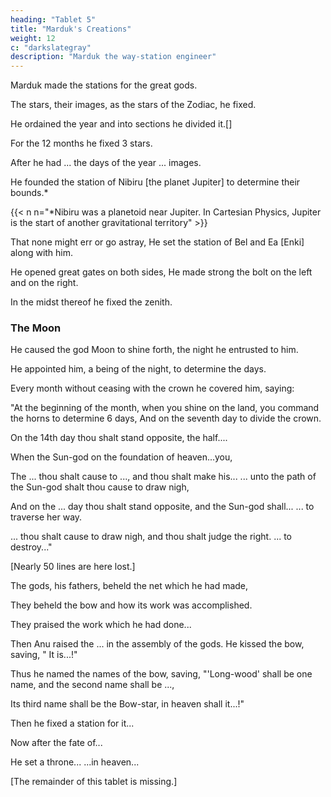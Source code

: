 ```yaml
---
heading: "Tablet 5"
title: "Marduk's Creations"
weight: 12
c: "darkslategray"
description: "Marduk the way-station engineer"
---
```



Marduk made the stations for the great gods.

The stars, their images, as the stars of the Zodiac, he fixed.

He ordained the year and into sections he divided it.[]

For the 12 months he fixed 3 stars.

After he had ... the days of the year ... images.

He founded the station of Nibiru [the planet Jupiter] to determine their bounds.*

{{< n n="*Nibiru was a planetoid near Jupiter. In Cartesian Physics, Jupiter is the start of another gravitational territory" >}}


That none might err or go astray, He set the station of Bel and Ea [Enki] along with him.

He opened great gates on both sides, He made strong the bolt on the left and on the right.

In the midst thereof he fixed the zenith.


### The Moon

He caused the god Moon to shine forth, the night he entrusted to him.

He appointed him, a being of the night, to determine the days.

Every month without ceasing with the crown he covered him, saying:

"At the beginning of the month, when you shine on the land, you command the horns to determine 6 days, And on the seventh day to divide the crown.

On the 14th day thou shalt stand opposite, the half....

When the Sun-god on the foundation of heaven...you,

The ... thou shalt cause to ..., and thou shalt make his...
... unto the path of the Sun-god shalt thou cause to draw nigh,

And on the ... day thou shalt stand opposite, and the Sun-god shall...
... to traverse her way.

... thou shalt cause to draw nigh, and thou shalt judge the right.
... to destroy..."


[Nearly 50 lines are here lost.]

The gods, his fathers, beheld the net which he had made,

They beheld the bow and how its work was accomplished.

They praised the work which he had done...

Then Anu raised the ... in the assembly of the gods. He kissed the bow, saving, " It is...!"

Thus he named the names of the bow, saving, "'Long-wood' shall be one name, and the second name shall be ...,

Its third name shall be the Bow-star, in heaven shall it...!"

Then he fixed a station for it...

Now after the fate of...

He set a throne...
...in heaven...

[The remainder of this tablet is missing.]
